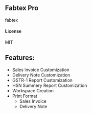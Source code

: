 ## Fabtex Pro

fabtex

#### License

MIT

## Features:
* Sales Invoice Customization
* Delivery Note Customization
* GSTR-1 Report Customization
* HSN Summery Report Customization
* Workspace Creation
* Print Format
  * Sales Invoice
  * Delivery Note
